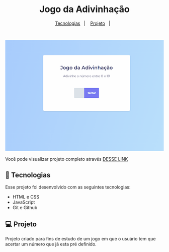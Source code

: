 <h1 align="center">Jogo da Adivinhação</h1>

<p align="center">
  <a href="#-tecnologias">Tecnologias</a>&nbsp;&nbsp;&nbsp;|&nbsp;&nbsp;&nbsp;
  <a href="#-projeto">Projeto</a>&nbsp;&nbsp;&nbsp;|&nbsp;&nbsp;&nbsp;
</p>

<br>

![screen-gif](./assets/jogo-adivinhacao.gif)

Você pode visualizar projeto completo através [DESSE LINK]()

## 🚀 Tecnologias

Esse projeto foi desenvolvido com as seguintes tecnologias:

- HTML e CSS
- JavaScript
- Git e Github

## 💻 Projeto

Projeto criado para fins de estudo de um jogo em que o usuário tem que acertar um número que já esta pré definido.
